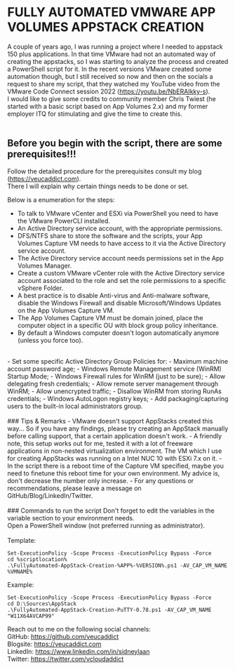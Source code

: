 # FULLY AUTOMATED VMWARE APP VOLUMES APPSTACK CREATION

A couple of years ago, I was running a project where I needed to appstack 150 plus applications. In that time VMware had not an automated way of creating the appstacks, so I was starting to analyze the process and created a PowerShell script for it. 
In the recent versions VMware created some automation though, but I still received so now and then on the socials a request to share my script, that they watched my YouTube video from the VMware Code Connect session 2022 (https://youtu.be/NbERAIkky-s).<br />
I would like to give some credits to community member Chris Twiest (he started with a basic script based on App Volumes 2.x) and my former employer ITQ for stimulating and give the time to create this.
<br />
<br />
## Before you begin with the script, there are some prerequisites!!!
Follow the detailed procedure for the prerequisites consult my blog (https://veucaddict.com).<br />
There I will explain why certain things needs to be done or set.<br />

Below is a enumeration for the steps:
<br />
- To talk to VMware vCenter and ESXi via PowerShell you need to have the VMware PowerCLI installed.
- An Active Directory service account, with the appropriate permissions.
- DFS/NTFS share to store the software and the scripts, your App Volumes Capture VM needs to have access to it  via the Active Directory service account.
- The Active Directory service account needs permissions set in the App Volumes Manager.
- Create a custom VMware vCenter role with the Active Directory service account associated to the role and set the role permissions to a specific vSphere Folder.
- A best practice is to disable Anti-virus and Anti-malware software, disable the Windows Firewall and disable Microsoft/Windows Updates on the App Volumes Capture VM.
- The App Volumes Capture VM must be domain joined, place the computer object in a specific OU with block group policy inheritance.
- By default a Windows computer doesn't logon automatically anymore (unless you force too).
<br />
- Set some specific Active Directory Group Policies for: 
	- Maximum machine account password age;
	- Windows Remote Management service (WinRM) Startup Mode; 
	- Windows Firewall rules for WinRM (just to be sure);
	- Allow delegating fresh credentials;
	- Allow remote server management through WinRM;
	- Allow unencrypted traffic;
	- Disallow WinRM from storing RunAs credentials;
	- Windows AutoLogon registry keys;
	- Add packaging/capturing users to the built-in local administrators group.
<br />
<br />
### Tips & Remarks
- VMware doesn't support AppStacks created this way... So if you have any findings, please try creating an AppStack manually before calling support, that a certain application doesn't work.
- A friendly note, this setup works out for me, tested it with a lot of freeware applications in non-nested virtualization environment. The VM which I use for creating AppStacks was running on a Intel NUC 10 with ESXi 7.x on it. 
- In the script there is a reboot time of the Capture VM specified, maybe you need to finetune this reboot time for your own environment. My advice is, don't decrease the number only increase.
- For any questions or recommendations, please leave a message on GitHub/Blog/LinkedIn/Twitter.
<br />
<br />
### Commands to run the script
Don't forget to edit the variables in the variable section to your environment needs.<br />
Open a PowerShell window (not preferred running as administrator).<br />
<br />
Template:<br />

```
Set-ExecutionPolicy -Scope Process -ExecutionPolicy Bypass -Force
cd %scriptlocation%
.\FullyAutomated-AppStack-Creation-%APP%-%VERSION%.ps1 -AV_CAP_VM_NAME %VMNAME%
```

Example:<br />
```
Set-ExecutionPolicy -Scope Process -ExecutionPolicy Bypass -Force
cd D:\Sources\AppStack
.\FullyAutomated-AppStack-Creation-PuTTY-0.78.ps1 -AV_CAP_VM_NAME "W11X64AVCAP99"
```

Reach out to me on the following social channels:<br />
GitHub:   https://github.com/veucaddict<br />
Blogsite: https://veucaddict.com<br />
LinkedIn: https://www.linkedin.com/in/sidneylaan<br />
Twitter:  https://twitter.com/vcloudaddict<br />